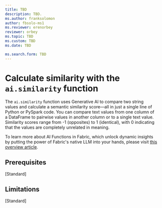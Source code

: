 ```yaml
---
title: TBD
description: TBD.
ms.author: franksolomon
author: fbsolo-ms1
ms.reviewer: erenorbey
reviewer: orbey
ms.topic: TBD
ms.custom: TBD
ms.date: TBD

ms.search.form: TBD
---
```


# Calculate similarity with the `ai.similarity` function
The `ai.similarity` function uses Generative AI to compare two string values and calculate a semantic similarity score—all in just a single line of Python or PySpark code. You can compare text values from one column of a DataFrame to pairwise values in another column or to a single text value. Similarity scores range from -1 (opposites) to 1 (identical), with 0 indicating that the values are completely unrelated in meaning.

To learn more about AI Functions in Fabric, which unlock dynamic insights by putting the power of Fabric's native LLM into your hands, please visit [this overview article](ai-function-overview.md).

## Prerequisites
[Standard]

## Limitations
[Standard]